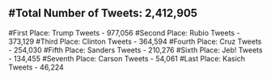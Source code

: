 #Total Number of Tweets: 2,412,905 
---
#First Place: Trump Tweets - 977,056
#Second Place: Rubio Tweets - 373,129
#Third Place: Clinton Tweets - 364,594
#Fourth Place: Cruz Tweets - 254,030
#Fifth Place: Sanders Tweets - 210,276
#Sixth Place: Jeb! Tweets - 134,455
#Seventh Place: Carson Tweets - 54,061
#Last Place: Kasich Tweets - 46,224
